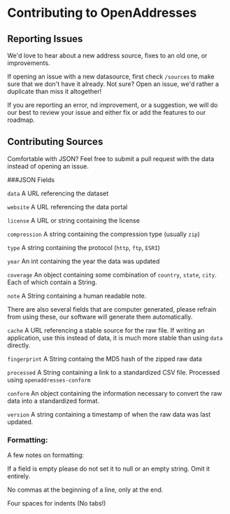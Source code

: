 # Contributing to OpenAddresses

## Reporting Issues

We'd love to hear about a new address source, fixes to an old one, or 
improvements. 

If opening an issue with a new datasource, first check `/sources` to 
make sure that we don't have it already. Not sure? Open an issue, we'd 
rather a duplicate than miss it altogether!

If you are reporting an error, nd improvement, or a suggestion, we will 
do our best to review your issue and either fix or add the features to 
our roadmap.

## Contributing Sources

Comfortable with JSON? Feel free to submit a pull request with the data 
instead of opening an issue. 

###JSON Fields

`data` A URL referencing the dataset

`website` A URL referencing the data portal

`license` A URL or string containing the license

`compression` A string containing the compression type (usually `zip`)

`type` A string containing the protocol (`http`, `ftp`, `ESRI`)

`year` An int containing the year the data was updated

`coverage` An object containing some combination of `country`, 
`state`, `city`. Each of which contain a String.

`note` A String containing a human readable note.

There are also several fields that are computer generated, please refrain from using these, our software will generate them automatically.

`cache` A URL referencing a stable source for the raw file. If writing an application, use this instead of data, it is much more stable than using `data` directly.

`fingerprint` A String containg the MD5 hash of the zipped raw data

`processed` A String containing a link to a standardized CSV file. Processed using `openaddresses-conform`

`conform` An object containing the information necessary to convert the raw data into a standardized format.

`version` A string containing a timestamp of when the raw data was last updated.

### Formatting:

A few notes on formatting:

If a field is empty please do not set it to null or an empty string. 
Omit it entirely.

No commas at the beginning of a line, only at the end.

Four spaces for indents (No tabs!)
